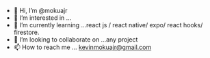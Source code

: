 - 👋 Hi, I’m @mokuajr
- 👀 I’m interested in ...
- 🌱 I’m currently learning ...react js / react native/ expo/ react hooks/ firestore. 
- 💞️ I’m looking to collaborate on ...any project 
- 📫 How to reach me ...
kevinmokuajr@gmail.com
<!---
mokuajr/mokuajr is a ✨ special ✨ repository because its `README.md` (this file) appears on your GitHub profile.
You can click the Preview link to take a look at your changes.
--->
